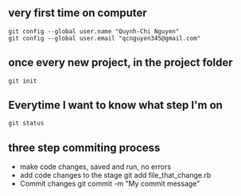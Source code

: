 very first time on computer
---------------------------------
    git config --global user.name "Quynh-Chi Nguyen"
    git config --global user.email "qcnguyen345@gmail.com"

once every new project, in the project folder
---------------------------------------------
    git init 
Everytime I want to know what step I'm on
---------------------------------------------

    git status

three step commiting process
-----------------------------

* make code changes, saved and run, no errors
* add code changes to the stage
    git add file_that_change.rb
* Commit changes
    git commit -m "My commit message"


